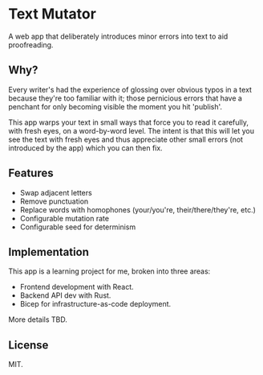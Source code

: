 # Text Mutator

A web app that deliberately introduces minor errors into text to aid proofreading.

## Why?

Every writer's had the experience of glossing over obvious typos in a text because they're too familiar with it; those pernicious errors that have a penchant for only becoming visible the moment you hit 'publish'.

This app warps your text in small ways that force you to read it carefully, with fresh eyes, on a word-by-word level. The intent is that this will let you see the text with fresh eyes and thus appreciate other small errors (not introduced by the app) which you can then fix.

## Features

- Swap adjacent letters
- Remove punctuation
- Replace words with homophones (your/you're, their/there/they're, etc.)
- Configurable mutation rate
- Configurable seed for determinism

## Implementation

This app is a learning project for me, broken into three areas:
- Frontend development with React.
- Backend API dev with Rust.
- Bicep for infrastructure-as-code deployment.

More details TBD.

## License

MIT.
